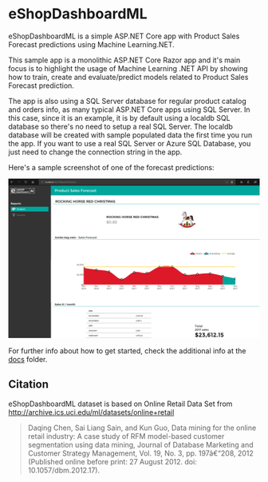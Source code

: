# eShopDashboardML
eShopDashboardML is a simple ASP.NET Core app with Product Sales Forecast predictions using Machine Learning.NET.

This sample app is a monolithic ASP.NET Core Razor app and it's main focus is to highlight the usage of Machine Learning .NET API by showing how to train, create and evaluate/predict models related to Product Sales Forecast prediction.

The app is also using a SQL Server database for regular product catalog and orders info, as many typical ASP.NET Core apps using SQL Server. In this case, since it is an example, it is by default using a localdb SQL database so there's no need to setup a real SQL Server. The localdb database will be created with sample populated data the first time you run the app.
If you want to use a real SQL Server or Azure SQL Database, you just need to change the connection string in the app.

Here's a sample screenshot of one of the forecast predictions:

![image](./docs/images/eShopDashboard.png)

For further info about how to get started, check the additional info at the [docs](./docs/README.md) folder.

## Citation
eShopDashboardML dataset is based on Online Retail Data Set from http://archive.ics.uci.edu/ml/datasets/online+retail
> Daqing Chen, Sai Liang Sain, and Kun Guo, Data mining for the online retail industry: A case study of RFM model-based customer segmentation using data mining, Journal of Database Marketing and Customer Strategy Management, Vol. 19, No. 3, pp. 197â€“208, 2012 (Published online before print: 27 August 2012. doi: 10.1057/dbm.2012.17).


